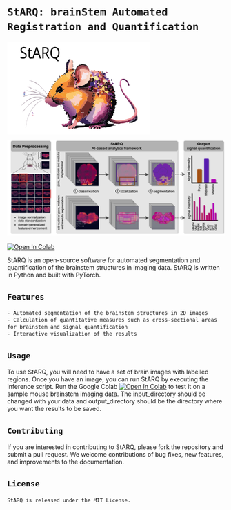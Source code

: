# ```StARQ: brainStem Automated Registration and Quantification```
  
<p><a href="[https://github.com/itsasimiqbal/StARQ](https://colab.research.google.com/drive/19vQyB9K3jokDSuh9qWAbjBJ8sacyQs2M)"><img src="https://github.com/itsasimiqbal/StARQ/blob/main/StARQ_logo.svg" align="center" width="330" height="215" /> </a>
</p>

![alt text](https://github.com/itsasimiqbal/StARQ/blob/main/GitHub_StARQ.png)

[![Open In Colab](https://colab.research.google.com/assets/colab-badge.svg)](https://colab.research.google.com/github/itsasimiqbal/StARQ/blob/main/StARQ_2_0_2024.ipynb)

StARQ is an open-source software for automated segmentation and quantification of the brainstem structures in imaging data. StARQ is written in Python and built with PyTorch.

## ```Features```
```
- Automated segmentation of the brainstem structures in 2D images
- Calculation of quantitative measures such as cross-sectional areas for brainstem and signal quantification
- Interactive visualization of the results
```

## ```Usage```
To use StARQ, you will need to have a set of brain images with labelled regions. Once you have an image, you can run StARQ by executing the inference script. Run the Google Colab [![Open In Colab](https://colab.research.google.com/assets/colab-badge.svg)](https://colab.research.google.com/github/itsasimiqbal/StARQ/blob/main/StARQ_2_0_2024.ipynb) to test it on a sample mouse brainstem imaging data. The input_directory should be changed with your data and output_directory should be the directory where you want the results to be saved.

## ```Contributing```
If you are interested in contributing to StARQ, please fork the repository and submit a pull request. We welcome contributions of bug fixes, new features, and improvements to the documentation.

## ```License```
```
StARQ is released under the MIT License.
```
